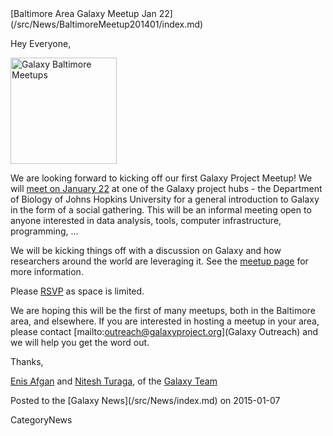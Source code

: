 <div class='newsItemHeader'>[Baltimore Area Galaxy Meetup Jan 22](/src/News/BaltimoreMeetup201401/index.md)</div>

Hey Everyone,

<div class='right'><a href='/src/Events/Meetups/Baltimore/2015-01-22/index.md'><img src="/src/Events/Meetups/Baltimore/GalaxyBaltimoreMeetupLogo400.png" alt="Galaxy Baltimore Meetups" width="170" /></a></div>

We are looking forward to kicking off our first Galaxy Project Meetup! We will [meet on January 22](/src/Events/Meetups/Baltimore/2015-01-22/index.md) at one of the Galaxy project hubs - the Department of Biology of Johns Hopkins University for a general introduction to Galaxy in the form of a social gathering. This will be an informal meeting open to anyone interested in data analysis, tools, computer infrastructure, programming, ...

We will be kicking things off with a discussion on Galaxy and how researchers around the world are leveraging it.  See the [meetup page](/src/Events/Meetups/Baltimore/2015-01-22/index.md) for more information.

Please [RSVP](http://bit.ly/1Bz3Nrk) as space is limited.

We are hoping this will be the first of many meetups, both in the Baltimore area, and elsewhere.  If you are interested in hosting a meetup in your area, please contact [mailto:outreach@galaxyproject.org](Galaxy Outreach) and we will help you get the word out.

Thanks,

[Enis Afgan](/src/EnisAfgan/index.md) and [Nitesh Turaga](/src/NiteshTuraga/index.md), of the [Galaxy Team](/src/GalaxyTeam/index.md)

<div class='newsItemFooter'>Posted to the [Galaxy News](/src/News/index.md) on 2015-01-07</div>

CategoryNews
